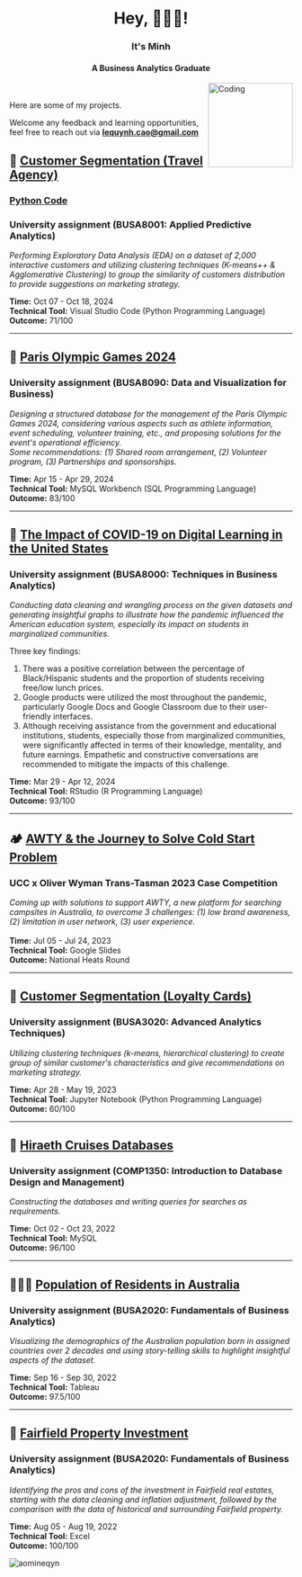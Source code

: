 <h1 align="center">Hey, 🙋🏻‍♀️! </h1> 
<h3 align="center">It's Minh </h3> </p> <h4 align="center"> A Business Analytics Graduate </h4>
<img align="right" alt="Coding" width="150" src="https://media.tenor.com/_mYZWyrW3AUAAAAj/peach-goma-pc-night-keyboard-smashing.gif">

<br />

Here are some of my projects. </p>
Welcome any feedback and learning opportunities, feel free to reach out via **lequynh.cao@gmail.com**

## 🛒 [Customer Segmentation (Travel Agency)](https://drive.google.com/file/d/1rWBKDNjvI7k2WJ9NrDWayJzeWmouXNov/view?usp=drive_link)  
### [Python Code](https://github.com/aomineqyn/Ms-BA/blob/main/Customer%20Segmentation%20(Travel%20Agency).ipynb)  
### University assignment (BUSA8001: Applied Predictive Analytics)
*Performing Exploratory Data Analysis (EDA) on a dataset of 2,000 interactive customers and utilizing clustering techniques (K-means++ & Agglomerative Clustering) to group the similarity of customers distribution to provide suggestions on marketing strategy.*  

**Time:** Oct 07 - Oct 18, 2024  
**Technical Tool:** Visual Studio Code (Python Programming Language)  
**Outcome:** 71/100  

---

## 🏅 [Paris Olympic Games 2024](https://drive.google.com/file/d/1AX2JQipp0U-0BlMK2SjkfPG64-t18KS2/view?usp=sharing)
### University assignment (BUSA8090: Data and Visualization for Business)
*Designing a structured database for the management of the Paris Olympic Games 2024, considering various aspects such as athlete information, event scheduling, volunteer training, etc., and proposing solutions for the event's operational efficiency.  
Some recommendations: (1) Shared room arrangement, (2) Volunteer program, (3) Partnerships and sponsorships.*

**Time:** Apr 15 - Apr 29, 2024  
**Technical Tool:** MySQL Workbench (SQL Programming Language)  
**Outcome:** 83/100

---

## 🔢 [The Impact of COVID-19 on Digital Learning in the United States](https://drive.google.com/file/d/1wbPa_Ajaq8DjMxnVObjbBtW5tMNVg3pV/view?usp=drive_link)
### University assignment (BUSA8000: Techniques in Business Analytics)
*Conducting data cleaning and wrangling process on the given datasets and generating insightful graphs to illustrate how the pandemic influenced the American education system, especially its impact on students in marginalized communities.*  
  
Three key findings:  
1. There was a positive correlation between the percentage of Black/Hispanic students and the proportion of students receiving free/low lunch prices.
2.  Google products were utilized the most throughout the pandemic, particularly Google Docs and Google Classroom due to their user-friendly interfaces.
3.  Although receiving assistance from the government and educational institutions, students, especially those from marginalized communities, were significantly affected in terms of their knowledge, mentality, and future earnings. Empathetic and constructive conversations are recommended to mitigate the impacts of this challenge.  

**Time:** Mar 29 - Apr 12, 2024  
**Technical Tool:** RStudio (R Programming Language)  
**Outcome:** 93/100

---

## 🏕️ [AWTY & the Journey to Solve Cold Start Problem](https://drive.google.com/file/d/10e1ToO8n-BB1RzOJLXtSthXj_EgYGBso/view?usp=drive_link)
### UCC x Oliver Wyman Trans-Tasman 2023 Case Competition
*Coming up with solutions to support AWTY, a new platform for searching campsites in Australia, to overcome 3 challenges: (1) low brand awareness, (2) limitation in user network, (3) user experience.*   
<br />
**Time:** Jul 05 - Jul 24, 2023  
**Technical Tool:** Google Slides  
**Outcome:** National Heats Round  

---

## 🛒 [Customer Segmentation (Loyalty Cards)](https://drive.google.com/file/d/1U4xiU2TOh0yGxCkqu-4ak8yjHKI5z_T5/view?usp=sharing) 
### University assignment (BUSA3020: Advanced Analytics Techniques)
*Utilizing clustering techniques (k-means, hierarchical clustering) to create group of similar customer's characteristics and give recommendations on marketing strategy.*  

**Time:** Apr 28 - May 19, 2023  
**Technical Tool:** Jupyter Notebook (Python Programming Language)  
**Outcome:** 60/100  

---

## 🚢 [Hiraeth Cruises Databases](https://github.com/aomineqyn/BComm-BA/blob/6b750ad4763cefd9d3b7229cbf8168ac74f01a74/SQL.sql)
### University assignment (COMP1350: Introduction to Database Design and Management)
*Constructing the databases and writing queries for searches as requirements.*  

**Time:** Oct 02 - Oct 23, 2022  
**Technical Tool:** MySQL  
**Outcome:** 96/100  

---

## 🧑‍🤝‍🧑 [Population of Residents in Australia](https://public.tableau.com/views/BUSA2020_MinhLeQuynhCao_AssignmentTwo_DataVisualization/DashboardThePopulationofResidentsinAustralia1996-2016_?:language=en-US&:display_count=n&:origin=viz_share_link)
### University assignment (BUSA2020: Fundamentals of Business Analytics)
*Visualizing the demographics of the Australian population born in assigned countries over 2 decades and using story-telling skills to highlight insightful aspects of the dataset.*  

**Time:** Sep 16 - Sep 30, 2022  
**Technical Tool:** Tableau  
**Outcome:** 97.5/100  

---

## 🏡 [Fairfield Property Investment](https://1drv.ms/x/s!ArMe2BBR2L3YrTRxQnKrukAQy7vM?e=Dx12y5)
### University assignment (BUSA2020: Fundamentals of Business Analytics)
*Identifying the pros and cons of the investment in Fairfield real estates, starting with the data cleaning and inflation adjustment, followed by the comparison with the data of historical and surrounding Fairfield property.*  

**Time:** Aug 05 - Aug 19, 2022  
**Technical Tool:** Excel  
**Outcome:** 100/100  

<p align="left"> <img src="https://komarev.com/ghpvc/?username=aomineqyn&label=Profile%20views&color=0e75b6&style=flat" alt="aomineqyn" /> </p>
